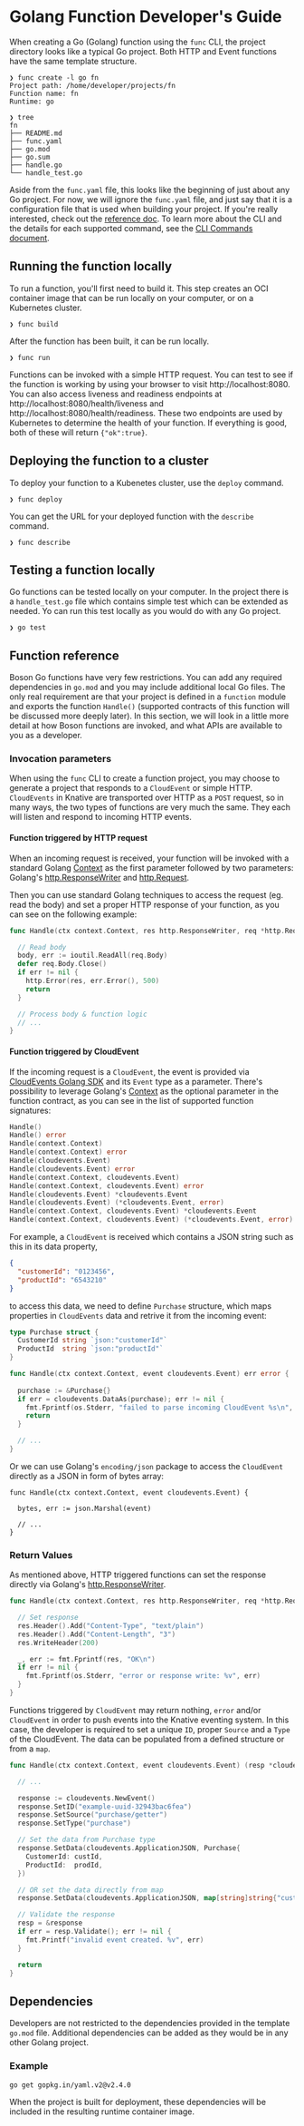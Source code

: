 # Golang Function Developer's Guide

When creating a Go (Golang) function using the `func` CLI, the project directory
looks like a typical Go project. Both HTTP and Event functions have the same
template structure.

```
❯ func create -l go fn
Project path: /home/developer/projects/fn
Function name: fn
Runtime: go

❯ tree
fn
├── README.md
├── func.yaml
├── go.mod
├── go.sum
├── handle.go
└── handle_test.go
```

Aside from the `func.yaml` file, this looks like the beginning of just about
any Go project. For now, we will ignore the `func.yaml` file, and just
say that it is a configuration file that is used when building your project.
If you're really interested, check out the [reference doc](func_yaml.md).
To learn more about the CLI and the details for each supported command, see
the [CLI Commands document](commands.md#cli-commands).

## Running the function locally

To run a function, you'll first need to build it. This step creates an OCI
container image that can be run locally on your computer, or on a Kubernetes
cluster.

```
❯ func build
```

After the function has been built, it can be run locally.

```
❯ func run
```

Functions can be invoked with a simple HTTP request. 
You can test to see if the function is working by using your browser to visit
http://localhost:8080. You can also access liveness and readiness
endpoints at http://localhost:8080/health/liveness and
http://localhost:8080/health/readiness. These two endpoints are used
by Kubernetes to determine the health of your function. If everything
is good, both of these will return `{"ok":true}`.

## Deploying the function to a cluster

To deploy your function to a Kubenetes cluster, use the `deploy` command.

```
❯ func deploy
```

You can get the URL for your deployed function with the `describe` command.

```
❯ func describe
```

## Testing a function locally


Go functions can be tested locally on your computer. In the project there is
a `handle_test.go` file which contains simple test which can be extended as needed. 
Yo can run this test locally as you would do with any Go project.

```
❯ go test
```

## Function reference

Boson Go functions have very few restrictions. You can add any required dependencies
in `go.mod` and you may include additional local Go files. The only real requirement are 
that your project is defined in a `function` module and exports the function `Handle()` 
(supported contracts of this function will be discussed more deeply later).
In this section, we will look in a little more detail at how Boson functions are invoked,
and what APIs are available to you as a developer.

### Invocation parameters

When using the `func` CLI to create a function project, you may choose to generate a project
that responds to a `CloudEvent` or simple HTTP. `CloudEvents` in Knative are transported over
HTTP as a `POST` request, so in many ways, the two types of functions are very much the same.
They each will listen and respond to incoming HTTP events.

#### Function triggered by HTTP request

When an incoming request is received, your function will be invoked with a standard
Golang [Context](https://golang.org/pkg/context/) as the first parameter followed by
two parameters: Golang's [http.ResponseWriter](https://golang.org/pkg/net/http/#ResponseWriter)
and [http.Request](https://golang.org/pkg/net/http/#Request). 

Then you can use standard Golang techniques to access the request (eg. read the body)
and set a proper HTTP response of your function, as you can see on the following example:

```go
func Handle(ctx context.Context, res http.ResponseWriter, req *http.Request) {

  // Read body
  body, err := ioutil.ReadAll(req.Body)
  defer req.Body.Close()
  if err != nil {
	http.Error(res, err.Error(), 500)
	return
  }

  // Process body & function logic
  // ...
}
```

#### Function triggered by CloudEvent

If the incoming request is a `CloudEvent`, the event is provided via
[CloudEvents Golang SDK](https://cloudevents.github.io/sdk-go/) and its `Event` type
as a parameter. There's possibility to leverage Golang's
[Context](https://golang.org/pkg/context/) as the optional parameter in the function contract,
as you can see in the list of supported function signatures:

```go
Handle()
Handle() error
Handle(context.Context)
Handle(context.Context) error
Handle(cloudevents.Event)
Handle(cloudevents.Event) error
Handle(context.Context, cloudevents.Event)
Handle(context.Context, cloudevents.Event) error
Handle(cloudevents.Event) *cloudevents.Event
Handle(cloudevents.Event) (*cloudevents.Event, error)
Handle(context.Context, cloudevents.Event) *cloudevents.Event
Handle(context.Context, cloudevents.Event) (*cloudevents.Event, error)
```

For example, a `CloudEvent` is received which contains a JSON string such as this in its data property, 

```json
{ 
  "customerId": "0123456",
  "productId": "6543210"
}
```

to access this data, we need to define `Purchase` structure, which maps properties in `CloudEvents`
data and retrive it from the incoming event:

```go
type Purchase struct {
  CustomerId string `json:"customerId"`
  ProductId  string `json:"productId"`
}

func Handle(ctx context.Context, event cloudevents.Event) err error {
	  
  purchase := &Purchase{}
  if err = cloudevents.DataAs(purchase); err != nil {
	fmt.Fprintf(os.Stderr, "failed to parse incoming CloudEvent %s\n", err)
	return
  }

  // ...
}
```

Or we can use Golang's `encoding/json` package to access the `CloudEvent` directly as
a JSON in form of bytes array:

```golang
func Handle(ctx context.Context, event cloudevents.Event) {

  bytes, err := json.Marshal(event)

  // ...
}
```

### Return Values
As mentioned above, HTTP triggered functions can set the response directly via
Golang's [http.ResponseWriter](https://golang.org/pkg/net/http/#ResponseWriter).

```go
func Handle(ctx context.Context, res http.ResponseWriter, req *http.Request) {

  // Set response
  res.Header().Add("Content-Type", "text/plain")
  res.Header().Add("Content-Length", "3")
  res.WriteHeader(200)

  _, err := fmt.Fprintf(res, "OK\n")
  if err != nil {
	fmt.Fprintf(os.Stderr, "error or response write: %v", err)
  }
}
```

Functions triggered by `CloudEvent` may return nothing, `error` and/or `CloudEvent` in order
to push events into the Knative eventing system. In this case, the developer is required
to set a unique `ID`, proper `Source` and a `Type` of the CloudEvent. The data can be populated
from a defined structure or from a `map`.

```go
func Handle(ctx context.Context, event cloudevents.Event) (resp *cloudevents.Event, err error) {

  // ...

  response := cloudevents.NewEvent()
  response.SetID("example-uuid-32943bac6fea")
  response.SetSource("purchase/getter")
  response.SetType("purchase")

  // Set the data from Purchase type
  response.SetData(cloudevents.ApplicationJSON, Purchase{
	CustomerId: custId,
	ProductId:  prodId,
  })

  // OR set the data directly from map
  response.SetData(cloudevents.ApplicationJSON, map[string]string{"customerId": custId, "productId": prodId})

  // Validate the response
  resp = &response
  if err = resp.Validate(); err != nil {
	fmt.Printf("invalid event created. %v", err)
  }

  return
}
```

## Dependencies
Developers are not restricted to the dependencies provided in the template
`go.mod` file. Additional dependencies can be added as they would be in any
other Golang project.

### Example
```console
go get gopkg.in/yaml.v2@v2.4.0
```

When the project is built for deployment, these dependencies will be included
in the resulting runtime container image.

